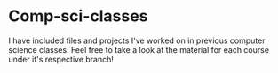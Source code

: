 # Comp-sci-classes

I have included files and projects I've worked on in previous computer science classes. Feel free to take a look at the material for each course under it's respective branch!
